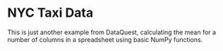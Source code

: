 # NYC Taxi Data

This is just another example from DataQuest, calculating the mean for a number of columns in a spreadsheet using basic NumPy functions.
